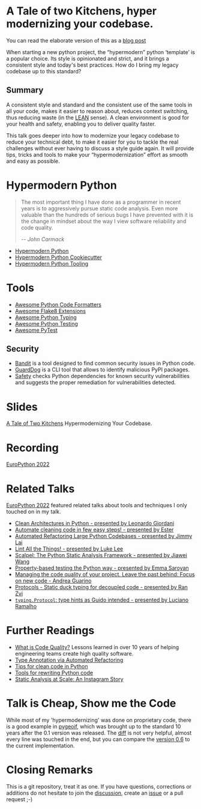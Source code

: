 # A Tale of two Kitchens, hyper modernizing your codebase.

You can read the elaborate version of this as a [blog post](https://dev.to/ldrscke/a-tale-of-two-kitchens-hypermodernizing-your-python-code-base-3jnh)

When starting a new python project, the “hypermodern” python ‘template’ is a popular choice. Its style is opinionated and strict, and it brings a consistent style and today's best practices. How do I bring my legacy codebase up to this standard?

## Summary
A consistent style and standard and the consistent use of the same tools in all your code, makes it easier to reason about, reduces context switching, thus reducing waste (in the [LEAN](https://en.wikipedia.org/wiki/Lean_IT) sense). A clean environment is good for your health and safety, enabling you to deliver quality faster.

This talk goes deeper into how to modernize your legacy codebase to reduce your technical debt, to make it easier for you to tackle the real challenges without ever having to discuss a style guide again. It will provide tips, tricks and tools to make your “hypermodernization” effort as smooth and easy as possible.

# Hypermodern Python

> The most important thing I have done as a programmer in recent years is to aggressively pursue static code analysis.  Even more valuable than the hundreds of serious bugs I have prevented with it is the change in mindset about the way I view software reliability and code quality.
>
> -- <cite>John Carmack</cite>


- [Hypermodern Python](https://cjolowicz.github.io/posts/hypermodern-python-01-setup/)
- [Hypermodern Python Cookiecutter](https://github.com/cjolowicz/cookiecutter-hypermodern-python)
- [Hypermodern Python Tooling](https://www.oreilly.com/library/view/hypermodern-python-tooling/9781098139575/)
# Tools

- [Awesome Python Code Formatters](https://github.com/life4/awesome-python-code-formatters)
- [Awesome Flake8 Extensions](https://github.com/DmytroLitvinov/awesome-flake8-extensions)
- [Awesome Python Typing](https://github.com/typeddjango/awesome-python-typing)
- [Awesome Python Testing](https://github.com/cleder/awesome-python-testing)
- [Awesome PyTest](https://github.com/augustogoulart/awesome-pytest)

## Security

- [Bandit](https://github.com/PyCQA/bandit) is a tool designed to find common security issues in Python code.
- [GuardDog](https://github.com/datadog/guarddog) is a CLI tool that allows to identify malicious PyPI packages.
- [Safety](https://github.com/pyupio/safety) checks Python dependencies for known security vulnerabilities and suggests the proper remediation for vulnerabilities detected.

# Slides

[A Tale of Two Kitchens](https://github.com/cleder/ep2022/blob/main/slides.pdf) Hypermodernizing Your Codebase.

# Recording

[EuroPython 2022](https://youtu.be/uwmQgCrCh2s)

# Related Talks

[EuroPython 2022](https://ep2022.europython.eu/) featured related talks about tools and techniques I only touched on in my talk.

- [Clean Architectures in Python - presented by Leonardo Giordani](https://youtu.be/C7MRkqP5NRI)
- [Automate cleaning code in few easy steps! - presented by Ester](https://youtu.be/7_FyRR3yN-k)
- [Automated Refactoring Large Python Codebases - presented by Jimmy Lai](https://youtu.be/ouDnaZxZKkc)
- [Lint All the Things! - presented by Luke Lee](https://youtu.be/9psDYv4kVvE)
- [Scalpel: The Python Static Analysis Framework - presented by Jiawei Wang](https://youtu.be/KNR1ppKTu2Q)
- [Property-based testing the Python way - presented by Emma Saroyan](https://youtu.be/EQjZgwufkYU)
- [Managing the code quality of your project. Leave the past behind: Focus on new code - Andrea Guarino](https://youtu.be/KK2GZFZ9_uA)
- [Protocols - Static duck typing for decoupled code - presented by Ran Zvi](https://youtu.be/adxG_7bBy1w)
- [`typing.Protocol`: type hints as Guido intended - presented by Luciano Ramalho](https://youtu.be/0_IQoxBFepw)


# Further Readings

- [What is Code Quality?](https://refactoring.fm/p/what-is-code-quality) Lessons learned in over 10 years of helping engineering teams create high quality software.
- [Type Annotation via Automated Refactoring](https://medium.com/building-carta/type-annotation-via-automated-refactoring-fd8edfe123d4)
- [Tips for clean code in Python](https://pybit.es/articles/tips-for-clean-code-in-python/)
- [Tools for rewriting Python code](https://lukeplant.me.uk/blog/posts/tools-for-rewriting-python-code/)
- [Static Analysis at Scale: An Instagram Story](https://instagram-engineering.com/static-analysis-at-scale-an-instagram-story-8f498ab71a0c)

# Talk is Cheap, Show me the Code

While most of my 'hypermodernizing' was done on proprietary code, there is a good example in
[pygeoif](https://github.com/cleder/pygeoif), which was brought up to the standard 10 years
after the 0.1 version was released. The [diff](https://github.com/cleder/pygeoif/compare/0.6...main)
is not very helpful, almost every line was touched in the end, but you can compare the
[version 0.6](https://github.com/cleder/pygeoif/tree/0.6) to the current implementation.

# Closing Remarks

This is a git repository, treat it as one.
If you have questions, corrections or additions do not hesitate to join the [discussion](https://github.com/cleder/ep2022/discussions), create an [issue](https://github.com/cleder/ep2022/issues) or a pull request ;-)

